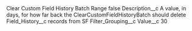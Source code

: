 <?xml version="1.0" encoding="UTF-8"?>
<CustomMetadata xmlns="http://soap.sforce.com/2006/04/metadata" xmlns:xsi="http://www.w3.org/2001/XMLSchema-instance" xmlns:xsd="http://www.w3.org/2001/XMLSchema">
    <label>Clear Custom Field History Batch Range</label>
    <protected>false</protected>
    <values>
        <field>Description__c</field>
        <value xsi:type="xsd:string">A value, in days, for how far back the ClearCustomFieldHistoryBatch should delete Field_History__c records from SF</value>
    </values>
    <values>
        <field>Filter_Grouping__c</field>
        <value xsi:nil="true"/>
    </values>
    <values>
        <field>Value__c</field>
        <value xsi:type="xsd:string">30</value>
    </values>
</CustomMetadata>
